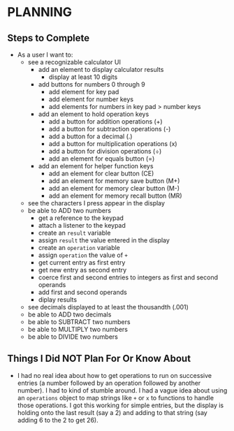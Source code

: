 # PLANNING

## Steps to Complete

- As a user I want to:
  - see a recognizable calculator UI
    - add an element to display calculator results
      - display at least 10 digits
    - add buttons for numbers 0 through 9
      - add element for key pad
      - add element for number keys
      - add elements for numbers in key pad > number keys
    - add an element to hold operation keys
      - add a button for addition operations (+)
      - add a button for subtraction operations (-)
      - add a button for a decimal (.)
      - add a button for multiplication operations (x)
      - add a button for division operations (÷)
      - add an element for equals button (=)
    - add an element for helper function keys
      - add an element for clear button (CE)
      - add an element for memory save button (M+)
      - add an element for memory clear button (M-)
      - add an element for memory recall button (MR)
  - see the characters I press appear in the display
  - be able to ADD two numbers
    - get a reference to the keypad
    - attach a listener to the keypad
    - create an `result` variable
    - assign `result` the value entered in the display
    - create an `operation` variable
    - assign `operation` the value of `+`
    - get current entry as first entry
    - get new entry as second entry
    - coerce first and second entries to integers as first and second operands
    - add first and second operands
    - diplay results
  - see decimals displayed to at least the thousandth (.001)
  - be able to ADD two decimals
  - be able to SUBTRACT two numbers
  - be able to MULTIPLY two numbers
  - be able to DIVIDE two numbers

## Things I Did NOT Plan For Or Know About

- I had no real idea about how to get operations to run on successive entries (a number followed by an operation followed by another number). I had to kind of stumble around. I had a vague idea about using an `operations` object to map strings like `+` or `x` to functions to handle those operations. I got this working for simple entries, but the display is holding onto the last result (say a 2) and adding to that string (say adding 6 to the 2 to get 26).
